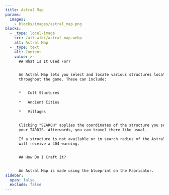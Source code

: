 ```yaml
---
title: Astral Map
params:
  images:
    - blocks/images/astral_map.png
blocks:
  - _type: local-image
    src: /ait-wiki/astral_map.webp
    alt: Astral Map
  - _type: text
    alt: Content
    value: >-
      ## What Is It Used For?


      An Astral Map lets you select and locate various structures located
      throughout the game. These can include:


      *   Cult Stuctures
          
      *   Ancient Cities
          
      *   Villages
          

      Clicking "SEARCH" applies the coordinates of the structure you selected to
      your TARDIS. Afterwards, you can travel there like usual.  

      If a structure is not available or in search radius of the Astral Map, you
      will receive a 404 warning.


      ## How Do I Craft It?


      An Astral Map is made using the blueprint on the Fabricator.
sidebar:
  open: false
  exclude: false
---
```

